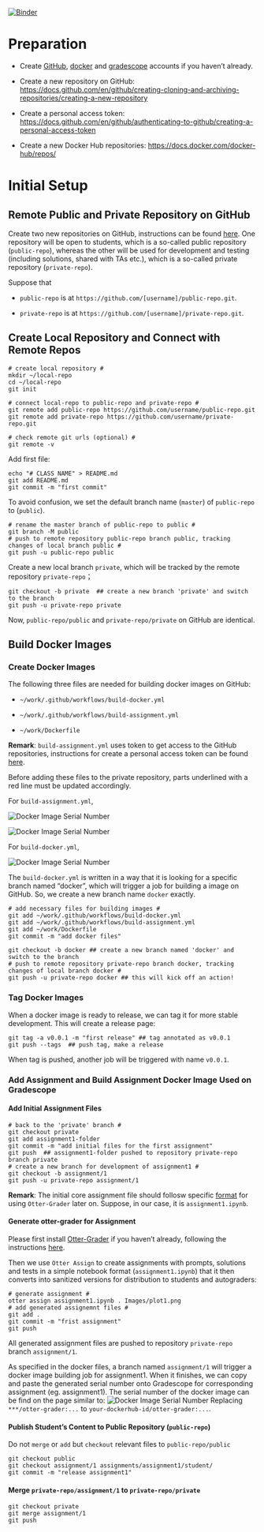 
[![Binder](https://mybinder.org/badge_logo.svg)](https://mybinder.org/v2/gh/UCSB-PSTAT/gradescope-ottergrader.git?urlpath=lab)

<!-- README.md is generated from README.Rmd. Please edit that file -->

Preparation
===========

-   Create [GitHub](https://github.com),
    [docker](https://www.docker.com) and
    [gradescope](https://www.gradescope.com) accounts if you haven’t
    already.

-   Create a new repository on GitHub:
    <https://docs.github.com/en/github/creating-cloning-and-archiving-repositories/creating-a-new-repository>

-   Create a personal access token:
    <https://docs.github.com/en/github/authenticating-to-github/creating-a-personal-access-token>

-   Create a new Docker Hub repositories:
    <https://docs.docker.com/docker-hub/repos/>

Initial Setup
=============

Remote Public and Private Repository on GitHub
----------------------------------------------

Create two new repositories on GitHub, instructions can be found
[here](https://docs.github.com/en/github/creating-cloning-and-archiving-repositories/creating-a-new-repository).
One repository will be open to students, which is a so-called public
repository (`public-repo`), whereas the other will be used for
development and testing (including solutions, shared with TAs etc.),
which is a so-called private repository (`private-repo`).

Suppose that

-   `public-repo` is at `https://github.com/[username]/public-repo.git`.

-   `private-repo` is at
    `https://github.com/[username]/private-repo.git`.

Create Local Repository and Connect with Remote Repos
-----------------------------------------------------

    # create local repository #
    mkdir ~/local-repo
    cd ~/local-repo
    git init

    # connect local-repo to public-repo and private-repo #
    git remote add public-repo https://github.com/username/public-repo.git
    git remote add private-repo https://github.com/username/private-repo.git

    # check remote git urls (optional) #
    git remote -v

Add first file:

    echo "# CLASS NAME" > README.md
    git add README.md
    git commit -m "first commit"

To avoid confusion, we set the default branch name (`master`) of
`public-repo` to (`public`).

    # rename the master branch of public-repo to public #
    git branch -M public
    # push to remote repository public-repo branch public, tracking changes of local branch public #
    git push -u public-repo public

Create a new local branch `private`, which will be tracked by the remote
repository `private-repo`；

    git checkout -b private  ## create a new branch 'private' and switch to the branch
    git push -u private-repo private

Now, `public-repo/public` and `private-repo/private` on GitHub are
identical.

Build Docker Images
-------------------

### Create Docker Images

The following three files are needed for building docker images on
GitHub:

-   `~/work/.github/workflows/build-docker.yml`

-   `~/work/.github/workflows/build-assignment.yml`

-   `~/work/Dockerfile`

**Remark**: `build-assignment.yml` uses token to get access to the
GitHub repositories, instructions for create a personal access token can
be found
[here](https://docs.github.com/en/github/authenticating-to-github/creating-a-personal-access-token).

Before adding these files to the private repository, parts underlined
with a red line must be updated accordingly.

For `build-assignment.yml`,

![Docker Image Serial Number](images/build-assignment-update-1.png)

![Docker Image Serial Number](images/build-assignment-update-2.png)

For `build-docker.yml`,

![Docker Image Serial Number](images/build-docker-update.png)

The `build-docker.yml` is written in a way that it is looking for a
specific branch named “docker”, which will trigger a job for building a
image on GitHub. So, we create a new branch name `docker` exactly.

    # add necessary files for building images #
    git add ~/work/.github/workflows/build-docker.yml
    git add ~/work/.github/workflows/build-assignment.yml
    git add ~/work/Dockerfile
    git commit -m "add docker files"

    git checkout -b docker ## create a new branch named 'docker' and switch to the branch
    # push to remote repository private-repo branch docker, tracking changes of local branch docker #
    git push -u private-repo docker ## this will kick off an action!

### Tag Docker Images

When a docker image is ready to release, we can tag it for more stable
development. This will create a release page:

    git tag -a v0.0.1 -m "first release" ## tag annotated as v0.0.1
    git push --tags  ## push tag, make a release

When tag is pushed, another job will be triggered with name `v0.0.1`.

### Add Assignment and Build Assignment Docker Image Used on Gradescope

#### Add Initial Assignment Files

    # back to the 'private' branch #
    git checkout private
    git add assignment1-folder
    git commit -m "add initial files for the first assignment"
    git push  ## assignment1-folder pushed to repository private-repo branch private
    # create a new branch for development of assignment1 #
    git checkout -b assignment/1
    git push -u private-repo assignment/1

**Remark**: The initial core assignment file should follosw specific
[format](https://otter-grader.readthedocs.io/en/latest/otter_assign/python_notebook_format.html)
for using `Otter-Grader` later on. Suppose, in our case, it is
`assignment1.ipynb`.

#### Generate otter-grader for Assignment

Please first install
[Otter-Grader](https://ucbds-infra.github.io/ds-course-infra-guide/autograding/otter.html)
if you haven’t already, following the instructions
[here](https://otter-grader.readthedocs.io/en/latest/index.html#installation).

Then we use `Otter Assign` to create assignments with prompts, solutions
and tests in a simple notebook format (`assignment1.ipynb`) that it then
converts into sanitized versions for distribution to students and
autograders:

    # generate assignment #
    otter assign assignment1.ipynb . Images/plot1.png
    # add generated assignemnt files #
    git add .
    git commit -m "frist assignment"
    git push

All generated assignment files are pushed to repository `private-repo`
branch `assignment/1`.

As specified in the docker files, a branch named `assignment/1` will
trigger a docker image building job for assignment1. When it finishes,
we can copy and paste the generated serial number onto Gradescope for
corresponding assignment (eg. assignment1). The serial number of the
docker image can be find on the page similar to: ![Docker Image Serial
Number](images/docker_serial_number.png) Replacing
`***/otter-grader:...` to `your-dockerhub-id/otter-grader:...`.

#### Publish Student’s Content to Public Repository (`public-repo`)

Do not `merge` or `add` but `checkout` relevant files to
`public-repo/public`

    git checkout public 
    git checkout assignment/1 assignments/assignment1/student/
    git commit -m "release assignment1"

#### Merge `private-repo/assignment/1` to `private-repo/private`

    git checkout private
    git merge assignment/1
    git push
